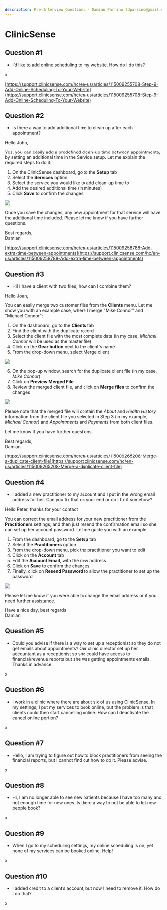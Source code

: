 ```yaml
---
description: Pre-Interview Questions - Damian Parrino (dparrino@gmail.com)
---
```


# ClinicSense

## Question \#1

* I’d like to add online scheduling to my website. How do I do this?

x

[https://support.clinicsense.com/hc/en-us/articles/115009255708-Step-9-Add-Online-Scheduling-To-Your-Website](https://support.clinicsense.com/hc/en-us/articles/115009255708-Step-9-Add-Online-Scheduling-To-Your-Website)

## Question \#2

* Is there a way to add additional time to clean up after each appointment?

Hello John,

Yes, you can easily add a predefined clean-up time between appointments, by setting an additional time in the Service setup. Let me explain the required steps to do it:

1. On the ClinicSense dashboard, go to the **Setup** tab
2. Select the **Services** option
3. Select the service you would like to add clean-up time to
4. Add the desired additional time \(in minutes\)
5. Click **Save** to confirm the changes

![](.gitbook/assets/b87eda93-bf25-4f2c-af5a-22de640d5bc9.png)

Once you save the changes, any new appointment for that service will have the additional time included. Please let me know if you have further questions.

Best regards,  
Damian

[https://support.clinicsense.com/hc/en-us/articles/115009258788-Add-extra-time-between-appointments](https://support.clinicsense.com/hc/en-us/articles/115009258788-Add-extra-time-between-appointments)

## Question \#3

* Hi! I have a client with two files, how can I combine them?

Hello Joan,

You can easily merge two customer files from the **Clients** menu. Let me show you with an example case, where I merge "Mike Connor" and "Michael Connor":

1. On the dashboard, go to the **Clients** tab
2. Find the client with the duplicate record
3. Select the client file with the most complete data \(in my case, _Michael Connor_ will be used as the master file\)
4. Click on the **Gear button** next to the client's name
5. From the drop-down menu, select Merge client

![](.gitbook/assets/feaffac1-0e45-4c6f-89d2-e835d04718c0.png)

6. On the pop-up window, search for the duplicate client file \(in my case, _Mike Connor_\)  
7. Click on **Preview Merged File**  
8. Review the merged client file, and click on **Merge files** to confirm the changes

![](.gitbook/assets/d591b1aa-d67d-46aa-b984-732c1c521e1b.png)

Please note that the merged file will contain the _About_ and _Health History_ information from the client file you selected in Step 3 \(in my example, _Michael Connor_\) and _Appointments_ and _Payments_ from both client files.

Let me know if you have further questions.

Best regards,  
Damian



[https://support.clinicsense.com/hc/en-us/articles/115009265208-Merge-a-duplicate-client-file](https://support.clinicsense.com/hc/en-us/articles/115009265208-Merge-a-duplicate-client-file)



## Question \#4

* I added a new practitioner to my account and I put in the wrong email address for her. Can you fix that on your end or do I fix it somehow?

Hello Peter, thanks for your contact

You can correct the email address for your new practitioner from the **Practitioners** settings, and then just resend the confirmation email so she can set up her account password. Let me guide you with an example:

1. From the dashboard, go to the **Setup** tab
2. Select the **Practitioners** option
3. From the drop-down menu, pick the practitioner you want to edit
4. Click on the **Account** tab
5. Edit the **Account Email**, with the new address
6. Click on **Save** to confirm the changes
7. Finally, click on **Resend Password** to allow the practitioner to set up the password

![](.gitbook/assets/4d615739-0ce1-4d8b-b713-7e98dfd59c5c.png)

Please let me know if you were able to change the email address or if you need further assistance.

Have a nice day, best regards  
Damian

## Question \#5

* Could you advise if there is a way to set up a receptionist so they do not get emails about appointments? Our clinic director set up her accountant as a receptionist so she could have access to financial/revenue reports but she was getting appointments emails. Thanks in advance.

x

## Question \#6

* I work in a clinic where there are about six of us using ClinicSense. In my settings, I put my services to book online, but the problem is that clients could then start cancelling online. How can I deactivate the cancel online portion?

x

## Question \#7

* Hello, I am trying to figure out how to block practitioners from seeing the financial reports, but I cannot find out how to do it. Please advise.

x

## Question \#8

* Hi, I am no longer able to see new patients because I have too many and not enough time for new ones. Is there a way to not be able to let new people book?

x

## Question \#9

* When I go to my scheduling settings, my online scheduling is on, yet none of my services can be booked online. Help!

x

## Question \#10

* I added credit to a client’s account, but now I need to remove it. How do I do that?

x



